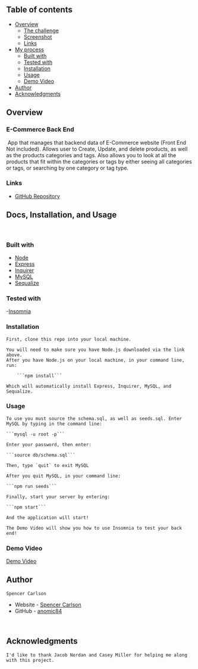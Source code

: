 ## Table of contents
- [Overview](#overview)
  - [The challenge](#the-challenge)
  - [Screenshot](#screenshot)
  - [Links](#links)
- [My process](#my-process)
  - [Built with](#built-with)
  - [Tested with](#tested-with)
  - [Installation](#installation)
  - [Usage](#usage)
  - [Demo Video](#demo-video)
- [Author](#author)
- [Acknowledgments](#acknowledgments)
​
​

## Overview
### E-Commerce Back End
​
    App that manages that backend data of E-Commerce website (Front End Not included). Allows user to Create, Update, and delete products, as well as the products categories and tags. Also allows you to look at all the products that fit within the categories or tags by either seeing all categories or tags, or searching by one category or tag type.

### Links
- [GitHub Repository](https://github.com/anomic84/E-commerce-Back-End)
​
## Docs, Installation, and Usage
​
### Built with
- [Node](https://nodejs.org/)
- [Express](https://expressjs.com/)
- [Inquirer](https://www.npmjs.com/package/inquirer)
- [MySQL](https://www.npmjs.com/package/mysql2)
- [Sequalize](https://sequelize.org/)
​
### Tested with
-[Insomnia](https://insomnia.rest/)

### Installation

    First, clone this repo into your local machine.

    You will need to make sure you have Node.js downloaded via the link above. 
    After you have Node.js on your local machine, in your command line, run: 

        ```npm install```

    Which will automatically install Express, Inquirer, MySQL, and Sequalize.

### Usage

    To use you must source the schema.sql, as well as seeds.sql. Enter MySQL by typing in the command line:

    ```mysql -u root -p```

    Enter your password, then enter:

    ```source db/schema.sql```

    Then, type `quit` to exit MySQL

    After you quit MySQL, in your command line:

    ```npm run seeds```

    Finally, start your server by entering:

    ```npm start```

    And the application will start!

    The Demo Video will show you how to use Insomnia to test your back end!

### Demo Video
​[Demo Video](https://watch.screencastify.com/v/NYKmh5gXa7kB7gkFU76b)

## Author
    Spencer Carlson
- Website - [Spencer Carlson](https://spencerccarlson.com)
- GitHub - [anomic84](https://github.com/anomic84)
​

​
## Acknowledgments
    I'd like to thank Jacob Nordan and Casey Miller for helping me along with this project.
​
